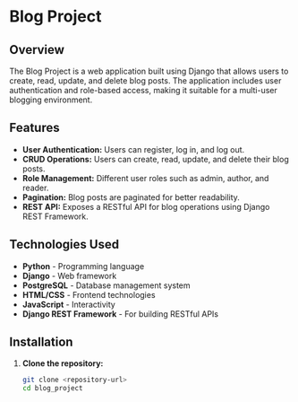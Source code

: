 # Blog Project

## Overview

The Blog Project is a web application built using Django that allows users to create, read, update, and delete blog posts. The application includes user authentication and role-based access, making it suitable for a multi-user blogging environment.

## Features

- **User Authentication:** Users can register, log in, and log out.
- **CRUD Operations:** Users can create, read, update, and delete their blog posts.
- **Role Management:** Different user roles such as admin, author, and reader.
- **Pagination:** Blog posts are paginated for better readability.
- **REST API:** Exposes a RESTful API for blog operations using Django REST Framework.

## Technologies Used

- **Python** - Programming language
- **Django** - Web framework
- **PostgreSQL** - Database management system
- **HTML/CSS** - Frontend technologies
- **JavaScript** - Interactivity
- **Django REST Framework** - For building RESTful APIs

## Installation

1. **Clone the repository:**
   ```bash
   git clone <repository-url>
   cd blog_project
